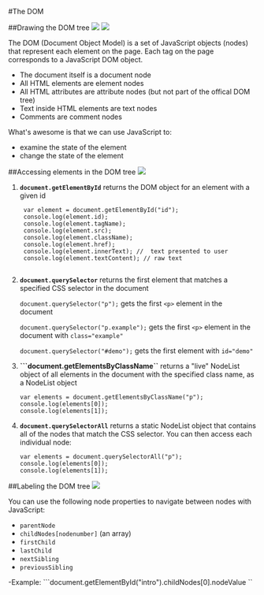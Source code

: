 #The DOM

##Drawing the DOM tree
![](http://www.cs.toronto.edu/~shiva/cscb07/img/dom/treeStructure.png)
![](http://www.cs.toronto.edu/~shiva/cscb07/img/dom/treeStructureAlternate.png)

The DOM (Document Object Model) is a set of JavaScript objects (nodes) that represent each element on the page. Each tag on the page corresponds to a JavaScript DOM object. 

- The document itself is a document node
- All HTML elements are element nodes
- All HTML attributes are attribute nodes (but not part of the offical DOM tree)
- Text inside HTML elements are text nodes
- Comments are comment nodes

What's awesome is that we can use JavaScript to:
- examine the state of the element 
- change the state of the element 


##Accessing elements in the DOM tree
![](http://courses.cs.washington.edu/courses/cse154/12au/lectures/slides/images/figure_5_dom.png)


1) **```document.getElementById```** returns the DOM object for an element with a given id

    ```
     var element = document.getElementById("id");
     console.log(element.id); 
     console.log(element.tagName);
     console.log(element.src);
     console.log(element.className);
     console.log(element.href);
     console.log(element.innerText); //  text presented to user
     console.log(element.textContent); // raw text


    ```
    
2) **```document.querySelector```**  returns the first element that matches a specified CSS selector in the document

    ```document.querySelector("p");``` gets the first ```<p>``` element in the document
    
    ```document.querySelector("p.example");``` gets the first ```<p>``` element in the document with ```class="example"```
    
    ```document.querySelector("#demo");``` gets the first element with ```id="demo"```
    

3) **```document.getElementsByClassName``** returns a "live" NodeList object of all elements in the document with the specified class name, as a NodeList object 

    ```
    var elements = document.getElementsByClassName("p");
    console.log(elements[0]);
    console.log(elements[1]);
    ```


4) **```document.querySelectorAll```** returns a static NodeList object that contains all of the nodes that match the CSS selector. You can then access each individual node:

    ```
    var elements = document.querySelectorAll("p");
    console.log(elements[0]);
    console.log(elements[1]);
    ```

##Labeling the DOM tree
![](http://i.msdn.microsoft.com/dynimg/IC5683.gif)

You can use the following node properties to navigate between nodes with JavaScript:

- ```parentNode```
- ```childNodes[nodenumber]``` (an array)
- ```firstChild```
- ```lastChild```
- ```nextSibling```
- ```previousSibling```


-Example: ```document.getElementById("intro").childNodes[0].nodeValue ``

